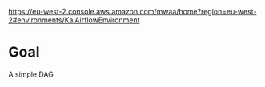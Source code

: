 https://eu-west-2.console.aws.amazon.com/mwaa/home?region=eu-west-2#environments/KaiAirflowEnvironment

# Goal

A simple DAG 